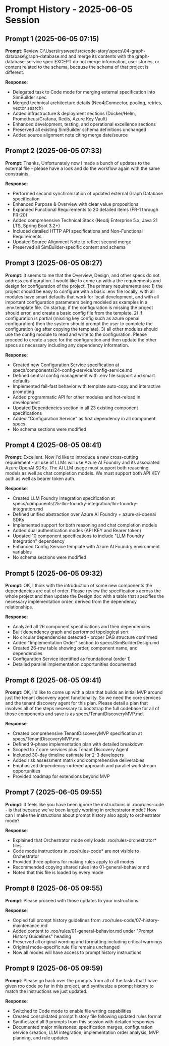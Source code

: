 # Prompt History - 2025-06-05 Session

## Prompt 1 (2025-06-05 07:15)

**Prompt**: Review C:\Users\rysweet\src\code-story\specs\04-graph-database\graph-database.md and merge its contents with the graph-database-service spec EXCEPT do not merge information, user stories, or content related to the schema, because the schema of that project is different.

**Response**: 
- Delegated task to Code mode for merging external specification into SimBuilder spec
- Merged technical architecture details (Neo4jConnector, pooling, retries, vector search)
- Added infrastructure & deployment sections (Docker/Helm, Prometheus/Grafana, Redis, Azure Key Vault)
- Enhanced development, testing, and operational excellence sections
- Preserved all existing SimBuilder schema definitions unchanged
- Added source alignment note citing merge date/source

## Prompt 2 (2025-06-05 07:33)

**Prompt**: Thanks, Unfortunately now I made a bunch of updates to the external file - please have a look and do the workflow again with the same constraints.

**Response**:
- Performed second synchronization of updated external Graph Database specification
- Enhanced Purpose & Overview with clear value propositions
- Expanded Functional Requirements to 20 detailed items (FR-1 through FR-20)
- Added comprehensive Technical Stack (Neo4j Enterprise 5.x, Java 21 LTS, Spring Boot 3.2+)
- Included detailed HTTP API specifications and Non-Functional Requirements
- Updated Source Alignment Note to reflect second merge
- Preserved all SimBuilder-specific content and schema

## Prompt 3 (2025-06-05 08:27)

**Prompt**: It seems to me that the Overview, Design, and other specs do not address configuration. I would like to come up with a the requirements and design for configuration of the project. The primary requirements are: 1) the project should be easy to configure with a basic .env file locally, with all modules have smart defaults that work for local development, and with all important configuration parameters being modeled as examples in a .env.template file. On startup, if the configuration is missing the project should error, and create a basic config file from the template. 2) If configuration is partial (missing key config such as azure openai configuration) then the system should prompt the user to complete the configuration (eg after copying the template). 3) all other modules should use the config module to read and write to the configuration. Please proceed to create a spec for the configuration and then update the other specs as necessary including any dependency information.

**Response**:
- Created new Configuration Service specification at specs/components/24-config-service/config-service.md
- Defined central config management with .env file support and smart defaults
- Implemented fail-fast behavior with template auto-copy and interactive prompting
- Added programmatic API for other modules and hot-reload in development
- Updated Dependencies section in all 23 existing component specifications
- Added "Configuration Service" as first dependency in all component specs
- No schema sections were modified

## Prompt 4 (2025-06-05 08:41)

**Prompt**: Excellent. Now I'd like to introduce a new cross-cutting requirement - all use of LLMs will use Azure AI Foundry and its associated Azure OpenAI SDKs. The AI LLM usage must support both reasoning models as well as chat completion models. We must support both API KEY auth as well as bearer token auth.

**Response**:
- Created LLM Foundry Integration specification at specs/components/25-llm-foundry-integration/llm-foundry-integration.md
- Defined unified abstraction over Azure AI Foundry + azure-ai-openai SDKs
- Implemented support for both reasoning and chat completion models
- Added dual authentication modes (API KEY and Bearer token)
- Updated 10 component specifications to include "LLM Foundry Integration" dependency
- Enhanced Config Service template with Azure AI Foundry environment variables
- No schema sections were modified

## Prompt 5 (2025-06-05 09:32)

**Prompt**: OK, I think with the introduction of some new components the dependencies are out of order. Please review the specifications across the whole project and then update the Design doc with a table that specifies the necessary implementation order, derived from the dependency relationships.

**Response**:
- Analyzed all 26 component specifications and their dependencies
- Built dependency graph and performed topological sort
- No circular dependencies detected - proper DAG structure confirmed
- Added "Implementation Order" section to specs/SimBuilderDesign.md
- Created 26-row table showing order, component name, and dependencies
- Configuration Service identified as foundational (order 1)
- Detailed parallel implementation opportunities documented

## Prompt 6 (2025-06-05 09:41)

**Prompt**: OK, I'd like to come up with a plan that builds an initial MVP around just the tenant discovery agent functionality. So we need the core services and the tenant discovery agent for this plan. Please detail a plan that involves all of the steps necessary to bootstrap the full codebase for all of those components and save is as specs/TenantDiscoveryMVP.md.

**Response**:
- Created comprehensive TenantDiscoveryMVP specification at specs/TenantDiscoveryMVP.md
- Defined 9-phase implementation plan with detailed breakdown
- Scoped to 7 core services plus Tenant Discovery Agent
- Included 30-day timeline estimate for 2-3 developers
- Added risk assessment matrix and comprehensive deliverables
- Emphasized dependency-ordered approach and parallel workstream opportunities
- Provided roadmap for extensions beyond MVP

## Prompt 7 (2025-06-05 09:55)

**Prompt**: It feels like you have been ignore the instructions in .roo\rules-code - is that because we've been largely working in orchestrator mode? How can I make the instructions about prompt history also apply to orchestrator mode?

**Response**:
- Explained that Orchestrator mode only loads .roo/rules-orchestrator* files
- Code mode instructions in .roo/rules-code* are not visible to Orchestrator
- Provided three options for making rules apply to all modes
- Recommended copying shared rules into 01-general-behavior.md
- Noted that this file is loaded by every mode

## Prompt 8 (2025-06-05 09:55)

**Prompt**: Please proceed with those updates to your instructions.

**Response**:
- Copied full prompt history guidelines from .roo/rules-code/07-history-maintenance.md
- Added content to .roo/rules/01-general-behavior.md under "Prompt History Guidelines" heading
- Preserved all original wording and formatting including critical warnings
- Original mode-specific rule file remains unchanged
- Now all modes will have access to prompt history instructions

## Prompt 9 (2025-06-05 09:59)

**Prompt**: Please go back over the prompts from all of the tasks that I have given roo code so far in this project, and synthesize a prompt history to match the instructions we just updated.

**Response**:
- Switched to Code mode to enable file writing capabilities
- Created consolidated prompt history file following updated rules format
- Synthesized all 9 prompts from this session with detailed responses
- Documented major milestones: specification merges, configuration service creation, LLM integration, implementation order analysis, MVP planning, and rule updates